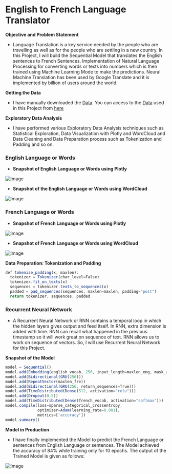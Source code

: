 # **English to French Language Translator**

**Objective and Problem Statement**
- Language Translation is a key service needed by the people who are travelling as well as for the people who are settling in a new country. In this Project, I will build the Sequential Model that translates the English sentences to French Sentences. Implementation of Natural Language Processing for converting words or texts into numbers which is then trained using Machine Learning Mode to make the predictions. Neural Machine Translation has been used by Google Translate and it is implemented by billion of users around the world.

**Getting the Data**
- I have manually downloaded the [Data](https://github.com/ThinamXx/LanguageTranslator_EnglishFrench/tree/master/Dataset). You can access to the [Data](https://github.com/ThinamXx/LanguageTranslator_EnglishFrench/tree/master/Dataset) used in this Project from [here](https://github.com/ThinamXx/LanguageTranslator_EnglishFrench/tree/master/Dataset)

**Exploratory Data Analysis**
- I have performed various Exploratory Data Analysis techniques such as Statistical Exploration, Data Visualization with Plotly and WordCloud and Data Cleaning and Data Preparation process such as Tokenization and Padding and so on.

### **English Language or Words**
  - **Snapshot of English Language or Words using Plotly**
  
  ![Image](https://res.cloudinary.com/dge89aqpc/image/upload/v1598843184/A_jjho5n.png)
  
  - **Snapshot of the English Language or Words using WordCloud**
  
  ![Image](https://res.cloudinary.com/dge89aqpc/image/upload/v1598843304/B_cqigbl.png)
  
### **French Language or Words**
  - **Snapshot of French Language or Words using Plotly**
  
  ![Image](https://res.cloudinary.com/dge89aqpc/image/upload/v1598843427/C_xnmlix.png)
  
  - **Snapshot of French Language or Words using WordCloud**
  
  ![Image](https://res.cloudinary.com/dge89aqpc/image/upload/v1598843527/D_njyjal.png)
  
**Data Preparation: Tokenization and Padding**

```javascript
def tokenize_padding(x, maxlen):
  tokenizer = Tokenizer(char_level=False)
  tokenizer.fit_on_texts(x)
  sequences = tokenizer.texts_to_sequences(x)
  padded = pad_sequences(sequences, maxlen=maxlen, padding="post")
  return tokenizer, sequences, padded
```

### **Recurrent Neural Network**
- A Recurrent Neural Network or RNN contains a temporal loop in which the hidden layers gives output and feed itself. In RNN, extra dimension is added with time. RNN can recall what happened in the previous timestamp so it will work great on sequence of text. RNN allows us to work on sequence of vectors. So, I will use Recurrent Neural Network for this Project.

**Snapshot of the Model**

```javascript
model = Sequential()
model.add(Embedding(english_vocab, 256, input_length=maxlen_eng, mask_zero=True))
model.add(Bidirectional(GRU(256)))
model.add(RepeatVector(maxlen_fre))
model.add(Bidirectional(GRU(256, return_sequences=True)))
model.add(TimeDistributed(Dense(512, activation="relu")))
model.add(Dropout(0.5))
model.add(TimeDistributed(Dense(french_vocab, activation="softmax")))
model.compile(loss=sparse_categorical_crossentropy,
              optimizer=Adam(learning_rate=0.001),
              metrics=['accuracy'])
model.summary()
```

**Model in Production**
- I have finally implemented the Model to predict the French Language or sentences from English Language or sentences. The Model achieved the accuracy of 84% while training only for 10 epochs. The output of the Trained Model is given as follows:

![Image](https://res.cloudinary.com/dge89aqpc/image/upload/v1598844759/E_uliijs.png)
